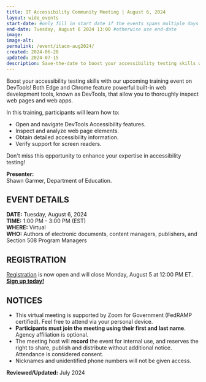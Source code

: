```yaml
---
title: IT Accessibility Community Meeting | August 6, 2024
layout: wide_events
start-date: #only fill in start date if the events spans multiple days
end-date: Tuesday, August 6 2024 13:00 #otherwise use end-date
image:
image-alt: 
permalink: /event/itacm-aug2024/
created: 2024-06-28
updated: 2024-07-15
description: Save-the-date to boost your accessibility testing skills with our upcoming training event on web browser DevTools!
---
```

Boost your accessibility testing skills with our upcoming training event on DevTools! Both Edge and Chrome feature powerful built-in web development tools, known as DevTools, that allow you to thoroughly inspect web pages and web apps.

In this training, participants will learn how to:

* Open and navigate DevTools Accessibility features.
* Inspect and analyze web page elements.
* Obtain detailed accessibility information.
* Verify support for screen readers.

Don't miss this opportunity to enhance your expertise in accessibility testing!

**Presenter:**  
Shawn Garmer, Department of Education.

## EVENT DETAILS
**DATE:** Tuesday, August 6, 2024  
**TIME:** 1:00 PM - 3:00 PM (EST)  
**WHERE:** Virtual  
**WHO:** Authors of electronic documents, content managers, publishers, and Section 508 Program Managers

## REGISTRATION
<a href="https://feedback.gsa.gov/jfe/form/SV_0oWbPiJC93Exasu" target="_blank">Registration</a> is now open and will close Monday, August 5 at 12:00 PM ET. <strong><a href="https://feedback.gsa.gov/jfe/form/SV_0oWbPiJC93Exasu" target="_blank">Sign up today!</a></strong>

## NOTICES
* This virtual meeting is supported by Zoom for Government (FedRAMP certified). Feel free to attend via your personal device. 
* **Participants must join the meeting using their first and last name**. Agency affiliation is optional​. 
* The meeting host will **record** the event for internal use, and reserves the right to share, publish and distribute without additional notice. Attendance is considered consent.
* Nicknames and unidentified phone numbers will not be given access.

**Reviewed/Updated:** July 2024